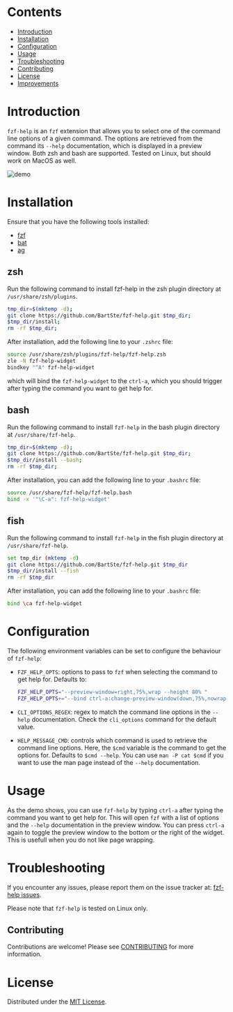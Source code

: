 # Contents
- [Introduction](#introduction)
- [Installation](#installation)
- [Configuration](#configuration)
- [Usage](#usage)
- [Troubleshooting](#troubleshooting)
- [Contributing](#contributing)
- [License](#license)
- [Improvements](#improvements)

# Introduction
`fzf-help` is an `fzf` extension that allows you to select one of the command
line options of a given command. The options are retrieved from the command its
`--help` documentation, which is displayed in a preview window. Both zsh and
bash are supported. Tested on Linux, but should work on MacOS as well.

![demo](./demo.gif)

# Installation
Ensure that you have the following tools installed:
- [fzf](https://github.com/junegunn/fzf)
- [bat](https://www.github.com/sharkdp/bat)
- [ag](https://www.github.com/ggreer/the_silver_searcher)

## zsh
Run the following command to install fzf-help in the zsh plugin directory
at `/usr/share/zsh/plugins`.
```bash
tmp_dir=$(mktemp -d);
git clone https://github.com/BartSte/fzf-help.git $tmp_dir;
$tmp_dir/install;
rm -rf $tmp_dir;
```

After installation, add the following line to your `.zshrc` file:
```bash
source /usr/share/zsh/plugins/fzf-help/fzf-help.zsh
zle -N fzf-help-widget
bindkey "^A" fzf-help-widget
```
which will bind the `fzf-help-widget` to the `ctrl-a`, which you should trigger
after typing the command you want to get help for.

## bash
Run the following command to install `fzf-help` in the bash plugin directory
at `/usr/share/fzf-help`.
```bash
tmp_dir=$(mktemp -d);
git clone https://github.com/BartSte/fzf-help.git $tmp_dir;
$tmp_dir/install --bash;
rm -rf $tmp_dir;
```

After installation, you can add the following line to your `.bashrc` file:
```bash
source /usr/share/fzf-help/fzf-help.bash
bind -x '"\C-a": fzf-help-widget'
```
## fish
Run the following command to install `fzf-help` in the fish plugin directory
at `/usr/share/fzf-help`.
```bash
set tmp_dir (mktemp -d)
git clone https://github.com/BartSte/fzf-help.git $tmp_dir
$tmp_dir/install --fish
rm -rf $tmp_dir
```

After installation, you can add the following line to your `.bashrc` file:
```bash
bind \ca fzf-help-widget
```


# Configuration
The following environment variables can be set to configure the behaviour of
`fzf-help`:
- `FZF_HELP_OPTS`: options to pass to `fzf` when selecting the command to get
  help for. Defaults to:
  ```bash
  FZF_HELP_OPTS="--preview-window=right,75%,wrap --height 80% "
  FZF_HELP_OPTS+="--bind ctrl-a:change-preview-window(down,75%,nowrap|right,75%,nowrap)"
  ```
- `CLI_OPTIONS_REGEX`: regex to match the command line options in the `--help`
  documentation. Check the `cli_options` command for the default value.

- `HELP_MESSAGE_CMD`: controls which command is used to retrieve the command
  line options. Here, the `$cmd` variable is the command to get the options for.
  Defaults to `$cmd --help`. You can use `man -P cat $cmd` if you want to use the
  man page instead of the `--help` documentation.

# Usage
As the demo shows, you can use `fzf-help` by typing `ctrl-a` after typing the
command you want to get help for. This will open `fzf` with a list of options
and the `--help` documentation in the preview window. You can press `ctrl-a`
again to toggle the preview window to the bottom or the right of the widget.
This is usefull when you do not like page wrapping.

# Troubleshooting
If you encounter any issues, please report them on the issue tracker at:
[fzf-help issues](https://github.com/BartSte/fzf-help/issues). 

Please note that `fzf-help` is tested on Linux only.

## Contributing
Contributions are welcome! Please see [CONTRIBUTING](./CONTRIBUTING.md) for
more information.

# License
Distributed under the [MIT License](./LICENCE).
